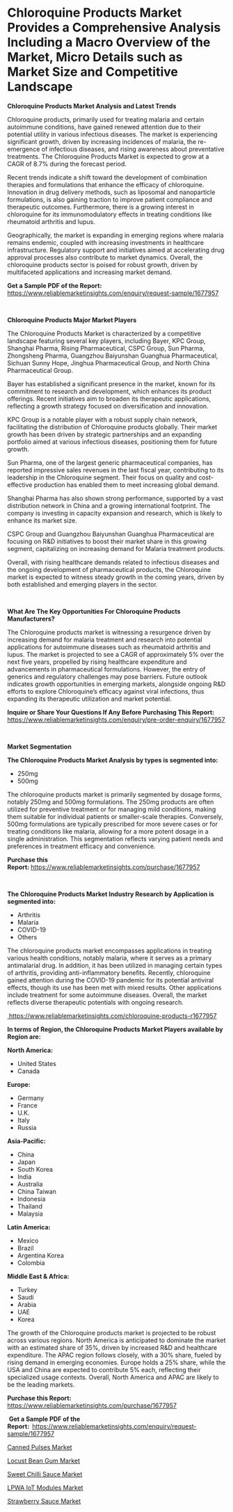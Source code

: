 <p><h1>Chloroquine Products Market Provides a Comprehensive Analysis Including a Macro Overview of the Market, Micro Details such as Market Size and Competitive Landscape</h1></p><p><strong>Chloroquine Products Market Analysis and Latest Trends</strong></p>
<p><p>Chloroquine products, primarily used for treating malaria and certain autoimmune conditions, have gained renewed attention due to their potential utility in various infectious diseases. The market is experiencing significant growth, driven by increasing incidences of malaria, the re-emergence of infectious diseases, and rising awareness about preventative treatments. The Chloroquine Products Market is expected to grow at a CAGR of 8.7% during the forecast period.</p><p>Recent trends indicate a shift toward the development of combination therapies and formulations that enhance the efficacy of chloroquine. Innovation in drug delivery methods, such as liposomal and nanoparticle formulations, is also gaining traction to improve patient compliance and therapeutic outcomes. Furthermore, there is a growing interest in chloroquine for its immunomodulatory effects in treating conditions like rheumatoid arthritis and lupus. </p><p>Geographically, the market is expanding in emerging regions where malaria remains endemic, coupled with increasing investments in healthcare infrastructure. Regulatory support and initiatives aimed at accelerating drug approval processes also contribute to market dynamics. Overall, the chloroquine products sector is poised for robust growth, driven by multifaceted applications and increasing market demand.</p></p>
<p><strong>Get a Sample PDF of the Report:&nbsp;</strong> <a href="https://www.reliablemarketinsights.com/enquiry/request-sample/1677957?utm_campaign=1425&utm_medium=2&utm_source=Github&utm_content=ia&utm_term=19102024&utm_id=chloroquine-products">https://www.reliablemarketinsights.com/enquiry/request-sample/1677957</a></p>
<p>&nbsp;</p>
<p><strong>Chloroquine Products Major Market Players</strong></p>
<p><p>The Chloroquine Products Market is characterized by a competitive landscape featuring several key players, including Bayer, KPC Group, Shanghai Pharma, Rising Pharmaceutical, CSPC Group, Sun Pharma, Zhongsheng Pharma, Guangzhou Baiyunshan Guanghua Pharmaceutical, Sichuan Sunny Hope, Jinghua Pharmaceutical Group, and North China Pharmaceutical Group. </p><p>Bayer has established a significant presence in the market, known for its commitment to research and development, which enhances its product offerings. Recent initiatives aim to broaden its therapeutic applications, reflecting a growth strategy focused on diversification and innovation.</p><p>KPC Group is a notable player with a robust supply chain network, facilitating the distribution of Chloroquine products globally. Their market growth has been driven by strategic partnerships and an expanding portfolio aimed at various infectious diseases, positioning them for future growth.</p><p>Sun Pharma, one of the largest generic pharmaceutical companies, has reported impressive sales revenues in the last fiscal year, contributing to its leadership in the Chloroquine segment. Their focus on quality and cost-effective production has enabled them to meet increasing global demand. </p><p>Shanghai Pharma has also shown strong performance, supported by a vast distribution network in China and a growing international footprint. The company is investing in capacity expansion and research, which is likely to enhance its market size.</p><p>CSPC Group and Guangzhou Baiyunshan Guanghua Pharmaceutical are focusing on R&D initiatives to boost their market share in this growing segment, capitalizing on increasing demand for Malaria treatment products.</p><p>Overall, with rising healthcare demands related to infectious diseases and the ongoing development of pharmaceutical products, the Chloroquine market is expected to witness steady growth in the coming years, driven by both established and emerging players in the sector.</p></p>
<p>&nbsp;</p>
<p><strong>What Are The Key Opportunities For Chloroquine Products Manufacturers?</strong></p>
<p><p>The Chloroquine products market is witnessing a resurgence driven by increasing demand for malaria treatment and research into potential applications for autoimmune diseases such as rheumatoid arthritis and lupus. The market is projected to see a CAGR of approximately 5% over the next five years, propelled by rising healthcare expenditure and advancements in pharmaceutical formulations. However, the entry of generics and regulatory challenges may pose barriers. Future outlook indicates growth opportunities in emerging markets, alongside ongoing R&D efforts to explore Chloroquine’s efficacy against viral infections, thus expanding its therapeutic utilization and market potential.</p></p>
<p><strong>Inquire or Share Your Questions If Any Before Purchasing This Report:</strong> <a href="https://www.reliablemarketinsights.com/enquiry/pre-order-enquiry/1677957?utm_campaign=1425&utm_medium=2&utm_source=Github&utm_content=ia&utm_term=19102024&utm_id=chloroquine-products">https://www.reliablemarketinsights.com/enquiry/pre-order-enquiry/1677957</a></p>
<p>&nbsp;</p>
<p><strong>Market Segmentation</strong></p>
<p><strong>The Chloroquine Products Market Analysis by types is segmented into:</strong></p>
<p><ul><li>250mg</li><li>500mg</li></ul></p>
<p><p>The chloroquine products market is primarily segmented by dosage forms, notably 250mg and 500mg formulations. The 250mg products are often utilized for preventive treatment or for managing mild conditions, making them suitable for individual patients or smaller-scale therapies. Conversely, 500mg formulations are typically prescribed for more severe cases or for treating conditions like malaria, allowing for a more potent dosage in a single administration. This segmentation reflects varying patient needs and preferences in treatment efficacy and convenience.</p></p>
<p><strong>Purchase this Report:&nbsp;</strong><a href="https://www.reliablemarketinsights.com/purchase/1677957?utm_campaign=1425&utm_medium=2&utm_source=Github&utm_content=ia&utm_term=19102024&utm_id=chloroquine-products">https://www.reliablemarketinsights.com/purchase/1677957</a></p>
<p>&nbsp;</p>
<p><strong>The Chloroquine Products Market Industry Research by Application is segmented into:</strong></p>
<p><ul><li>Arthritis</li><li>Malaria</li><li>COVID-19</li><li>Others</li></ul></p>
<p><p>The chloroquine products market encompasses applications in treating various health conditions, notably malaria, where it serves as a primary antimalarial drug. In addition, it has been utilized in managing certain types of arthritis, providing anti-inflammatory benefits. Recently, chloroquine gained attention during the COVID-19 pandemic for its potential antiviral effects, though its use has been met with mixed results. Other applications include treatment for some autoimmune diseases. Overall, the market reflects diverse therapeutic potentials with ongoing research.</p></p>
<p><a href="https://www.reliablemarketinsights.com/chloroquine-products-r1677957?utm_campaign=1425&utm_medium=2&utm_source=Github&utm_content=ia&utm_term=19102024&utm_id=chloroquine-products">&nbsp;https://www.reliablemarketinsights.com/chloroquine-products-r1677957</a></p>
<p><strong>In terms of Region, the Chloroquine Products Market Players available by Region are:</strong></p>
<p>
    <p> <strong> North America: </strong>
        <ul>
            <li>United States</li>
            <li>Canada</li>
        </ul>
        </p> 
    <p> <strong> Europe: </strong>
        <ul>
            <li>Germany</li>
            <li>France</li>
            <li>U.K.</li>
            <li>Italy</li>
            <li>Russia</li>
        </ul>
        </p> 
    <p> <strong> Asia-Pacific: </strong>
        <ul>
            <li>China</li>
            <li>Japan</li>
            <li>South Korea</li>
            <li>India</li>
            <li>Australia</li>
            <li>China Taiwan</li>
            <li>Indonesia</li>
            <li>Thailand</li>
            <li>Malaysia</li>
        </ul>
        </p> 
    <p> <strong> Latin America: </strong>
        <ul>
            <li>Mexico</li>
            <li>Brazil</li>
            <li>Argentina Korea</li>
            <li>Colombia</li>
        </ul>
        </p> 
    <p> <strong> Middle East & Africa: </strong>
        <ul>
            <li>Turkey</li>
            <li>Saudi</li>
            <li>Arabia</li>
            <li>UAE</li>
            <li>Korea</li>
        </ul>
    </p>
    </p>
<p><p>The growth of the Chloroquine products market is projected to be robust across various regions. North America is anticipated to dominate the market with an estimated share of 35%, driven by increased R&D and healthcare expenditure. The APAC region follows closely, with a 30% share, fueled by rising demand in emerging economies. Europe holds a 25% share, while the USA and China are expected to contribute 5% each, reflecting their specialized usage contexts. Overall, North America and APAC are likely to be the leading markets.</p></p>
<p><strong>Purchase this Report: </strong><a href="https://www.reliablemarketinsights.com/purchase/1677957?utm_campaign=1425&utm_medium=2&utm_source=Github&utm_content=ia&utm_term=19102024&utm_id=chloroquine-products">https://www.reliablemarketinsights.com/purchase/1677957</a></p>
<p>&nbsp;<strong>Get a Sample PDF of the Report:&nbsp;&nbsp;</strong><a href="https://www.reliablemarketinsights.com/enquiry/request-sample/1677957?utm_campaign=1425&utm_medium=2&utm_source=Github&utm_content=ia&utm_term=19102024&utm_id=chloroquine-products">https://www.reliablemarketinsights.com/enquiry/request-sample/1677957</a></p>
<p><strong></strong></p>
<p><p><a href="https://www.linkedin.com/pulse/canned-pulses-market-industry-trends-forecast-period-from-25kee?utm_campaign=1425&utm_medium=2&utm_source=Github&utm_content=ia&utm_term=19102024&utm_id=chloroquine-products">Canned Pulses Market</a></p><p><a href="https://www.linkedin.com/pulse/investing-locust-bean-gum-market-trends-leading-products-r2wue?utm_campaign=1425&utm_medium=2&utm_source=Github&utm_content=ia&utm_term=19102024&utm_id=chloroquine-products">Locust Bean Gum Market</a></p><p><a href="https://www.linkedin.com/pulse/global-perspectives-sweet-chilli-sauce-market-trends-7vcge?utm_campaign=1425&utm_medium=2&utm_source=Github&utm_content=ia&utm_term=19102024&utm_id=chloroquine-products">Sweet Chilli Sauce Market</a></p><p><a href="https://www.linkedin.com/pulse/insights-lpwa-iot-modules-market-size-which-expanding-86-a6rpe?utm_campaign=1425&utm_medium=2&utm_source=Github&utm_content=ia&utm_term=19102024&utm_id=chloroquine-products">LPWA IoT Modules Market</a></p><p><a href="https://www.linkedin.com/pulse/strawberry-sauce-momentum-charting-148-cagr-path-2024-2031-gv03e?utm_campaign=1425&utm_medium=2&utm_source=Github&utm_content=ia&utm_term=19102024&utm_id=chloroquine-products">Strawberry Sauce Market</a></p></p>
